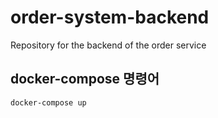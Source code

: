 # order-system-backend
Repository for the backend of the order service

## docker-compose 명령어
```
docker-compose up
```